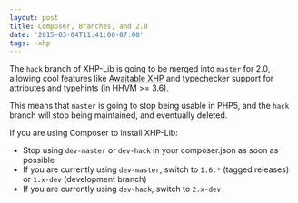 ```yaml
---
layout: post
title: Composer, Branches, and 2.0
date: '2015-03-04T11:41:00-07:00'
tags: -xhp
---
```


The `hack` branch of XHP-Lib is going to be merged into `master` for 2.0,
allowing cool features like
[Awaitable XHP](https://github.com/facebook/xhp-lib/pull/104) and typechecker
support for attributes and typehints (in HHVM >= 3.6).

This means that `master` is going to stop being usable in PHP5, and the `hack`
branch will stop being maintained, and eventually deleted.

If you are using Composer to install XHP-Lib:

 * Stop using `dev-master` or `dev-hack` in your composer.json as soon as
   possible
 * If you are currently using `dev-master`, switch to `1.6.*` (tagged releases)
   or `1.x-dev` (development branch)
 * If you are currently using `dev-hack`, switch to `2.x-dev`
